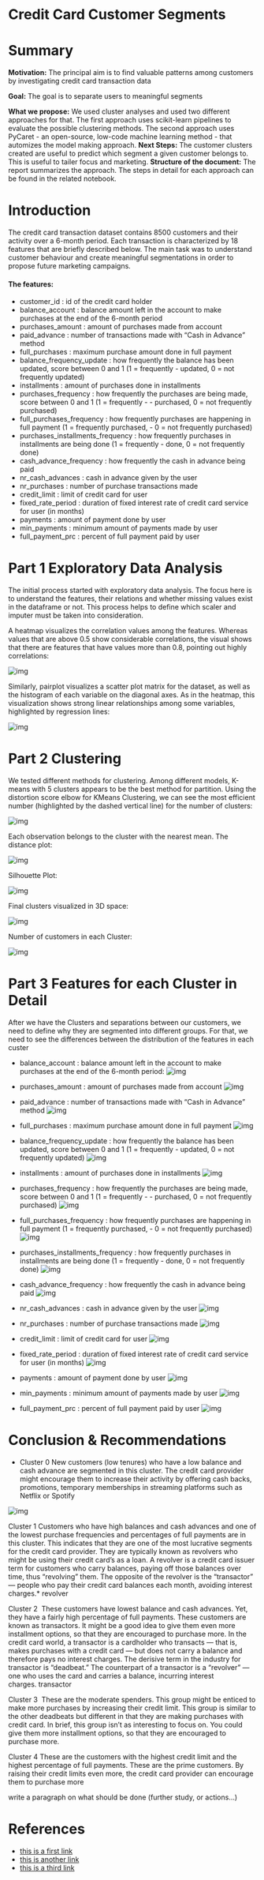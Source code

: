 # Credit Card Customer Segments


# Summary

**Motivation:** The principal aim is to find valuable patterns among customers by investigating credit card transaction data

**Goal:** The goal is to separate users to meaningful segments

**What we propose:** We used cluster analyses and used two different approaches for that. The first approach uses scikit-learn pipelines to evaluate the possible clustering methods. The second approach uses PyCaret - an open-source, low-code machine learning method - that automizes the model making approach.
**Next Steps:** The customer clusters created are useful to predict which segment a given customer belongs to. This is useful to tailer focus and marketing.
**Structure of the document:** The report summarizes the approach. The steps in detail for each approach can be found in the related notebook.

# Introduction
The credit card transaction dataset contains 8500 customers and their activity over a 6-month period. Each transaction is characterized by 18 features that are briefly described below.
The main task was to understand customer behaviour and create meaningful segmentations in order to propose future marketing campaigns.  

#### The features:

* customer_id : id of the credit card holder
* balance_account : balance amount left in the account to make purchases at the end of the 6-month period
* purchases_amount : amount of purchases made from account
* paid_advance : number of transactions made with “Cash in Advance” method
* full_purchases : maximum purchase amount done in full payment
* balance_frequency_update : how frequently the balance has been updated, score between 0 and 1 (1 = frequently - updated, 0 = not frequently updated)
* installments : amount of purchases done in installments
* purchases_frequency : how frequently the purchases are being made, score between 0 and 1 (1 = frequently - - purchased, 0 = not frequently purchased)
* full_purchases_frequency : how frequently purchases are happening in full payment (1 = frequently purchased, - 0 = not frequently purchased)
* purchases_installments_frequency : how frequently purchases in installments are being done (1 = frequently - done, 0 = not frequently done)
* cash_advance_frequency : how frequently the cash in advance being paid
* nr_cash_advances : cash in advance given by the user
* nr_purchases : number of purchase transactions made
* credit_limit : limit of credit card for user
* fixed_rate_period : duration of fixed interest rate of credit card service for user (in months)
* payments : amount of payment done by user
* min_payments : minimum amount of payments made by user
* full_payment_prc : percent of full payment paid by user

# Part 1 Exploratory Data Analysis
The initial process started with exploratory data analysis. The focus here is to understand the features, their relations and whether missing values exist in the dataframe or not. This process helps to define which scaler and imputer must be taken into consideration.

A heatmap visualizes the correlation values among the features. Whereas values that are above 0.5 show considerable correlations, the visual shows that there are features that have values more than 0.8, pointing out highly correlations:   

![img](img/img2.png)

Similarly, pairplot visualizes a scatter plot matrix for the dataset, as well as the histogram of each variable on the diagonal axes. As in the heatmap, this visualization shows strong linear relationships among some variables, highlighted by regression lines:

![img](img/img3.png)

# Part 2 Clustering

We tested different methods for clustering. Among different models, K-means with 5 clusters appears to be the best method for partition. Using the distortion score elbow for KMeans Clustering, we can see the most efficient number (highlighted by the dashed vertical line) for the number of clusters:  

![img](img/img4.png)

Each observation belongs to the cluster with the nearest mean. The distance plot:

![img](img/img5.png)

Silhouette Plot:

![img](img/img6.png)

Final clusters visualized in 3D space:

![img](img/img8.png)

Number of customers in each Cluster:

![img](img/img7.png)


# Part 3 Features for each Cluster in Detail  

After we have the Clusters and separations between our customers, we need to define why they are segmented into different groups. For that, we need to see the differences between the distribution of the features in each custer

* balance_account : balance amount left in the account to make purchases at the end of the 6-month period:
![img](img/FEATURES/BALANCEACCOUNT.png)

* purchases_amount : amount of purchases made from account
![img](img/FEATURES/PURCHASES_AMOUNT.png)

* paid_advance : number of transactions made with “Cash in Advance” method
![img](img/FEATURES/PAID_ADVANCE.png)

* full_purchases : maximum purchase amount done in full payment
![img](img/FEATURES/FULL_PURCHASES.png)

* balance_frequency_update : how frequently the balance has been updated, score between 0 and 1 (1 = frequently - updated, 0 = not frequently updated)
![img](img/FEATURES/BALANCE_FREQUENCY_UPDATE.png)

* installments : amount of purchases done in installments
![img](img/FEATURES/INSTALLMENTS.png)

* purchases_frequency : how frequently the purchases are being made, score between 0 and 1 (1 = frequently - - purchased, 0 = not frequently purchased)
![img](img/FEATURES/PURCHASES_FREQUENCY.png)

* full_purchases_frequency : how frequently purchases are happening in full payment (1 = frequently purchased, - 0 = not frequently purchased)
![img](img/FEATURES/FULL_PURCHASES_FREQUENCY.png)

* purchases_installments_frequency : how frequently purchases in installments are being done (1 = frequently - done, 0 = not frequently done)
![img](img/FEATURES/PURCHASES_INSTALLMENT_FREQUENCY.png)

* cash_advance_frequency : how frequently the cash in advance being paid
![img](img/FEATURES/CASH_ADVANCE_FREQUENCY.png)

* nr_cash_advances : cash in advance given by the user
![img](img/FEATURES/NR_CASH_ADVANCE.png)

* nr_purchases : number of purchase transactions made
![img](img/FEATURES/NR_PURCHASES.png)

* credit_limit : limit of credit card for user
![img](img/FEATURES/CREDIT_LIMIT.png)

* fixed_rate_period : duration of fixed interest rate of credit card service for user (in months)
![img](img/FEATURES/FIXED_RATE_PERIOD.png)

* payments : amount of payment done by user
![img](img/FEATURES/PAYMENTS.png)

* min_payments : minimum amount of payments made by user
![img](img/FEATURES/MIN_PAYMENTS.png)

* full_payment_prc : percent of full payment paid by user
![img](img/FEATURES/FULL_PAYMENT_PERC.png)


# Conclusion & Recommendations

* Cluster 0
New customers (low tenures) who have a low balance and cash advance are segmented in this cluster. The credit card provider might encourage them to increase their activity by offering cash backs, promotions, temporary memberships in streaming platforms such as Netflix or Spotify

![img](img/PLOTS/balance_account.png)


Cluster 1
Customers who have high balances and cash advances and one of the lowest purchase frequencies and percentages of full payments are in this cluster. This indicates that they are one of the most lucrative segments for the credit card provider. They are typically known as revolvers who might be using their credit card’s as a loan.
A revolver is a credit card issuer term for customers who carry balances, paying off those balances over time, thus “revolving” them. The opposite of the revolver is the “transactor” — people who pay their credit card balances each month, avoiding interest charges.* revolver

Cluster 2 
These customers have lowest balance and cash advances. Yet, they have a fairly high percentage of full payments. These customers are known as transactors. It might be a good idea to give them even more installment options, so that they are encouraged to purchase more.
In the credit card world, a transactor is a cardholder who transacts — that is, makes purchases with a credit card — but does not carry a balance and therefore pays no interest charges. The derisive term in the industry for transactor is “deadbeat.” The counterpart of a transactor is a “revolver” — one who uses the card and carries a balance, incurring interest charges. transactor

Cluster 3 
These are the moderate spenders. This group might be enticed to make more purchases by increasing their credit limit. This group is similar to the other deadbeats but different in that they are making purchases with credit card. In brief, this group isn’t as interesting to focus on.
You could give them more installment options, so that they are encouraged to purchase more.

Cluster 4
These are the customers with the highest credit limit and the highest percentage of full payments. These are the prime customers. By raising their credit limits even more, the credit card provider can encourage them to purchase more

write a paragraph on what should be done (further study, or actions...)

# References

- [this is a first link](https://www.google.com/)
- [this is another link](https://www.google.com/)
- [this is a third link](https://www.google.com/)